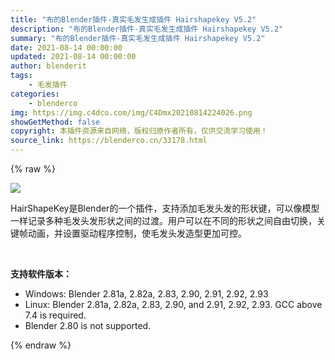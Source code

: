 ```yaml
---
title: "布的Blender插件-真实毛发生成插件 Hairshapekey V5.2"
description: "布的Blender插件-真实毛发生成插件 Hairshapekey V5.2"
summary: "布的Blender插件-真实毛发生成插件 Hairshapekey V5.2"
date: 2021-08-14 00:00:00
updated: 2021-08-14 00:00:00
author: blenderit
tags: 
    - 毛发插件
categories:
    - blenderco
img: https://img.c4dco.com/img/C4Dmx20210814224026.png
showGetMethod: false
copyright: 本插件资源来自网络，版权归原作者所有，仅供交流学习使用！
source_link: https://blenderco.cn/33178.html
---
```


{% raw %}
<p><img class="aligncenter" src="https://img.c4dco.com/img/C4Dmx20210814224026.png"></p><p>HairShapeKey是Blender的一个插件，支持添加毛发头发的形状键，可以像模型一样记录多种毛发头发形状之间的过渡。用户可以在不同的形状之间自由切换，关键帧动画，并设置驱动程序控制，使毛发头发造型更加可控。</p><p> </p><p><strong>支持软件版本：</strong></p><ul>
<li>Windows: Blender 2.81a, 2.82a, 2.83, 2.90, 2.91, 2.92, 2.93</li>
<li>Linux: Blender 2.81a, 2.82a, 2.83, 2.90, and 2.91, 2.92, 2.93. GCC above 7.4 is required.</li>
<li>Blender 2.80 is not supported.</li>
</ul>
<div style="display: none">blenderco</div>
{% endraw %}